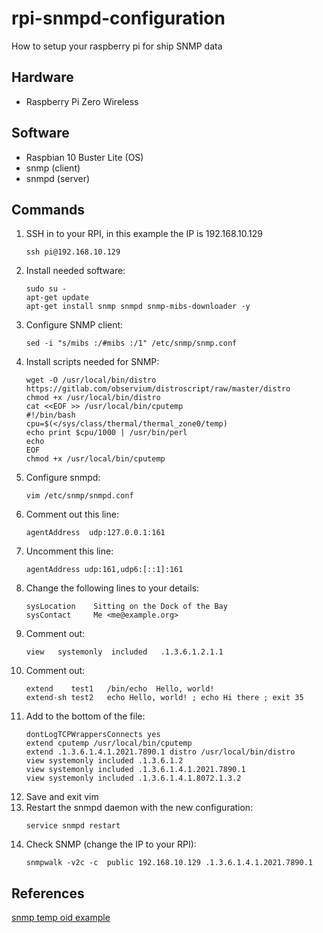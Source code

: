 # rpi-snmpd-configuration
How to setup your raspberry pi for ship SNMP data

## Hardware
- Raspberry Pi Zero Wireless

## Software
- Raspbian 10 Buster Lite (OS)
- snmp (client)
- snmpd (server)

## Commands
1. SSH in to your RPI, in this example the IP is 192.168.10.129
    ```
    ssh pi@192.168.10.129
    ```
1. Install needed software:
    ```
    sudo su -
    apt-get update
    apt-get install snmp snmpd snmp-mibs-downloader -y
    ```
1. Configure SNMP client:
    ```
    sed -i "s/mibs :/#mibs :/1" /etc/snmp/snmp.conf
    ```
1. Install scripts needed for SNMP:
    ```
    wget -O /usr/local/bin/distro https://gitlab.com/observium/distroscript/raw/master/distro
    chmod +x /usr/local/bin/distro
    cat <<EOF >> /usr/local/bin/cputemp
    #!/bin/bash
    cpu=$(</sys/class/thermal/thermal_zone0/temp)
    echo print $cpu/1000 | /usr/bin/perl
    echo
    EOF
    chmod +x /usr/local/bin/cputemp
    ```
1. Configure snmpd:
    ```
    vim /etc/snmp/snmpd.conf
    ```
1. Comment out this line:
    ```
    agentAddress  udp:127.0.0.1:161
    ```
1. Uncomment this line:
    ```
    agentAddress udp:161,udp6:[::1]:161
    ```
1. Change the following lines to your details:
    ```
    sysLocation    Sitting on the Dock of the Bay
    sysContact     Me <me@example.org>
    ```
1. Comment out:
    ```
    view   systemonly  included   .1.3.6.1.2.1.1
    ```
1. Comment out:
    ```
    extend    test1   /bin/echo  Hello, world!
    extend-sh test2   echo Hello, world! ; echo Hi there ; exit 35
    ```
1. Add to the bottom of the file:
    ```
    dontLogTCPWrappersConnects yes
    extend cputemp /usr/local/bin/cputemp
    extend .1.3.6.1.4.1.2021.7890.1 distro /usr/local/bin/distro
    view systemonly included .1.3.6.1.2
    view systemonly included .1.3.6.1.4.1.2021.7890.1
    view systemonly included .1.3.6.1.4.1.8072.1.3.2
    ```
1. Save and exit vim
1. Restart the snmpd daemon with the new configuration:
    ```
    service snmpd restart
    ```
1. Check SNMP (change the IP to your RPI):
    ```
    snmpwalk -v2c -c  public 192.168.10.129 .1.3.6.1.4.1.2021.7890.1
    ```

## References
[snmp temp oid example](https://www.reddit.com/r/PFSENSE/comments/cnjddc/howto_retrieve_cpu_temp_and_other_data_over_snmp/)
